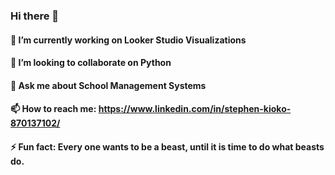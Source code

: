 ### Hi there 👋
#### 🔭 I’m currently working on Looker Studio Visualizations
####  👯 I’m looking to collaborate on Python
####  💬 Ask me about School Management Systems
####  📫 How to reach me: https://www.linkedin.com/in/stephen-kioko-870137102/
####  ⚡ Fun fact: Every one wants to be a beast, until it is time to do what beasts do.

